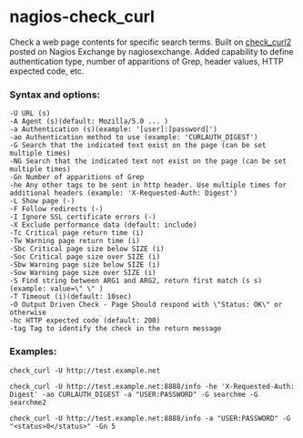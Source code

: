 # nagios-check_curl

Check a web page contents for specific search terms. Built on [check_curl2](https://exchange.nagios.org/directory/Plugins/Websites,-Forms-and-Transactions/check_curl2/) posted on Nagios Exchange by nagiosexchange. Added capability to define authentication type, number of apparitions of Grep, header values, HTTP expected code, etc.


### Syntax and options:
    -U URL (s)
    -A Agent (s)(default: Mozilla/5.0 ... )
    -a Authentication (s)(example: '[user]:[password]')
    -ao Authentication method to use (example: 'CURLAUTH_DIGEST')
    -G Search that the indicated text exist on the page (can be set multiple times)
    -NG Search that the indicated text not exist on the page (can be set multiple times)
    -Gn Number of apparitions of Grep
    -he Any other tags to be sent in http header. Use multiple times for additional headers (example: 'X-Requested-Auth: Digest')
    -L Show page (-)
    -F Follow redirects (-)
    -I Ignore SSL certificate errors (-)
    -X Exclude performance data (default: include)
    -Tc Critical page return time (i)
    -Tw Warning page return time (i)
    -Sbc Critical page size below SIZE (i)
    -Soc Critical page size over SIZE (i)
    -Sbw Warning page size below SIZE (i)
    -Sow Warning page size over SIZE (i)
    -S Find string between ARG1 and ARG2, return first match (s s) (example: value=\" \" )
    -T Timeout (i)(default: 10sec)
    -O Output Driven Check - Page Should respond with \"Status: OK\" or otherwise
    -hc HTTP expected code (default: 200)
	-tag Tag to identify the check in the return message


### Examples:
```check_curl -U http://test.example.net```

```check_curl -U http://test.example.net:8888/info -he 'X-Requested-Auth: Digest' -ao CURLAUTH_DIGEST -a "USER:PASSWORD" -G searchme -G searchme2```

```check_curl -U http://test.example.net:8888/info -a "USER:PASSWORD" -G "<status>0</status>" -Gn 5```
